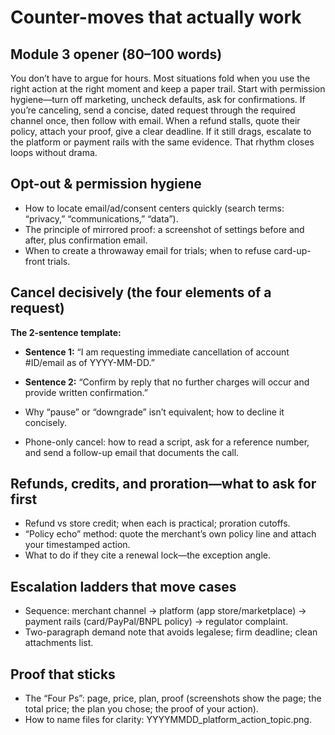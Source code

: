 # Counter-moves that actually work

## Module 3 opener (80–100 words)

You don’t have to argue for hours. Most situations fold when you use the right action at the right moment and keep a paper trail. Start with permission hygiene—turn off marketing, uncheck defaults, ask for confirmations. If you’re canceling, send a concise, dated request through the required channel once, then follow with email. When a refund stalls, quote their policy, attach your proof, give a clear deadline. If it still drags, escalate to the platform or payment rails with the same evidence. That rhythm closes loops without drama.

## Opt-out & permission hygiene

- How to locate email/ad/consent centers quickly (search terms: “privacy,” “communications,” “data”).
- The principle of mirrored proof: a screenshot of settings before and after, plus confirmation email.
- When to create a throwaway email for trials; when to refuse card-up-front trials.

## Cancel decisively (the four elements of a request)

**The 2-sentence template:**

- **Sentence 1:** “I am requesting immediate cancellation of account #ID/email as of YYYY-MM-DD.”
- **Sentence 2:** “Confirm by reply that no further charges will occur and provide written confirmation.”

- Why “pause” or “downgrade” isn’t equivalent; how to decline it concisely.
- Phone-only cancel: how to read a script, ask for a reference number, and send a follow-up email that documents the call.

## Refunds, credits, and proration—what to ask for first

- Refund vs store credit; when each is practical; proration cutoffs.
- “Policy echo” method: quote the merchant’s own policy line and attach your timestamped action.
- What to do if they cite a renewal lock—the exception angle.

## Escalation ladders that move cases

- Sequence: merchant channel → platform (app store/marketplace) → payment rails (card/PayPal/BNPL policy) → regulator complaint.
- Two-paragraph demand note that avoids legalese; firm deadline; clean attachments list.

## Proof that sticks

- The “Four Ps”: page, price, plan, proof (screenshots show the page; the total price; the plan you chose; the proof of your action).
- How to name files for clarity: YYYYMMDD_platform_action_topic.png.
